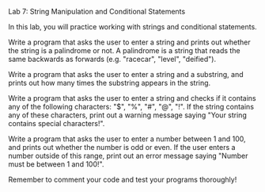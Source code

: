 Lab 7: String Manipulation and Conditional Statements

In this lab, you will practice working with strings and conditional statements.


Write a program that asks the user to enter a string and prints out whether the string is a palindrome or not. A palindrome is a string that reads the same backwards as forwards (e.g. "racecar", "level", "deified").

Write a program that asks the user to enter a string and a substring, and prints out how many times the substring appears in the string.

Write a program that asks the user to enter a string and checks if it contains any of the following characters: "$", "%", "#", "@", "!". If the string contains any of these characters, print out a warning message saying "Your string contains special characters!".

Write a program that asks the user to enter a number between 1 and 100, and prints out whether the number is odd or even. If the user enters a number outside of this range, print out an error message saying "Number must be between 1 and 100!".

Remember to comment your code and test your programs thoroughly!
